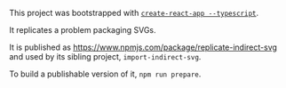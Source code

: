 This project was bootstrapped with [`create-react-app --typescript`](https://github.com/facebook/create-react-app).

It replicates a problem packaging SVGs.

It is published as https://www.npmjs.com/package/replicate-indirect-svg and used by its sibling project, `import-indirect-svg`.

To build a publishable version of it, `npm run prepare`.
